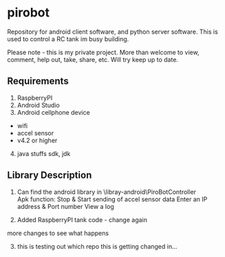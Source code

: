 # pirobot
Repository for android client software, and python server software. This is used to control a RC tank im busy building.

Please note - this is my private project. More than welcome to view, comment, help out, take, share, etc. Will try keep up to date. 

Requirements
------------------------------------------------------------------------------------
1. RaspberryPI 
2. Android Studio 
3. Android cellphone device
  - wifi 
  - accel sensor 
  - v4.2 or higher 
4. java stuffs sdk, jdk

Library Description 
------------------------------------------------------------------------------------
1. Can find the android library in \libray-android\PiroBotController\
   Apk function: 
   Stop & Start sending of accel sensor data 
   Enter an IP address & Port number 
   View a log 

2. Added RaspberryPI tank code - change again

more changes to see what happens

3. this is testing out which repo this is getting changed in...

